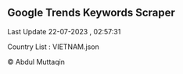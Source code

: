 

## Google Trends Keywords Scraper 
 
Last Update 22-07-2023 , 02:57:31

Country List :
VIETNAM.json



© Abdul Muttaqin 
